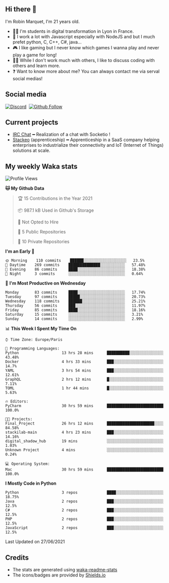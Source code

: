 ## Hi there 👋

I'm Robin Marquet, I'm 21 years old.

- 👨‍💻 I'm students in digital transformation in Lyon in France.
- 🌱 I work a lot with Javascript especially with NodeJS and but I much prefet python, C, C++, C#, java...
- 🎮 I like gaming but I never know which games I wanna play and never play a game for long!
- 👯‍♀️ While I don't work much with others, I like to discuss coding with others and learn more.
- ❓ Want to know more about me? You can always contact me via serval social medias!

## Social media

[![Discord](https://img.shields.io/discord/759460462105854022?label=rmarquet%232048&style=for-the-badge&logo=discord&logoColor=ffffff)](https://github.com/rmarquet21)
‎‎ [![Github Follow](https://img.shields.io/github/followers/rmarquet21?logo=github&logoColor=ffffff&style=for-the-badge)](https://github.com/rmarquet21)

## Current projects

- [IRC Chat](https://socket.io/) ━ Realization of a chat with Socketio !
- [Stackeo](https://www.stackeo.io/) (apprenticeship) ━ Apprenticeship in a SaaS company helping enterprises to industrialize their connectivity and IoT (Internet of Things) solutions at scale.

## My weekly Waka stats

<!--START_SECTION:waka-->
![Profile Views](http://img.shields.io/badge/Profile%20Views-2-blue)

**🐱 My Github Data** 

> 🏆 15 Contributions in the Year 2021
 > 
> 📦 987.1 kB Used in Github's Storage 
 > 
> 🚫 Not Opted to Hire
 > 
> 📜 5 Public Repositories 
 > 
> 🔑 10 Private Repositories  
 > 
**I'm an Early 🐤** 

```text
🌞 Morning    110 commits    ██████░░░░░░░░░░░░░░░░░░░   23.5% 
🌆 Daytime    269 commits    ██████████████░░░░░░░░░░░   57.48% 
🌃 Evening    86 commits     ████░░░░░░░░░░░░░░░░░░░░░   18.38% 
🌙 Night      3 commits      ░░░░░░░░░░░░░░░░░░░░░░░░░   0.64%

```
📅 **I'm Most Productive on Wednesday** 

```text
Monday       83 commits     ████░░░░░░░░░░░░░░░░░░░░░   17.74% 
Tuesday      97 commits     █████░░░░░░░░░░░░░░░░░░░░   20.73% 
Wednesday    118 commits    ██████░░░░░░░░░░░░░░░░░░░   25.21% 
Thursday     56 commits     ███░░░░░░░░░░░░░░░░░░░░░░   11.97% 
Friday       85 commits     ████░░░░░░░░░░░░░░░░░░░░░   18.16% 
Saturday     15 commits     ░░░░░░░░░░░░░░░░░░░░░░░░░   3.21% 
Sunday       14 commits     ░░░░░░░░░░░░░░░░░░░░░░░░░   2.99%

```


📊 **This Week I Spent My Time On** 

```text
⌚︎ Time Zone: Europe/Paris

💬 Programming Languages: 
Python                   13 hrs 28 mins      ██████████░░░░░░░░░░░░░░░   43.48% 
Docker                   4 hrs 33 mins       ███░░░░░░░░░░░░░░░░░░░░░░   14.7% 
YAML                     3 hrs 54 mins       ███░░░░░░░░░░░░░░░░░░░░░░   12.61% 
GraphQL                  2 hrs 12 mins       █░░░░░░░░░░░░░░░░░░░░░░░░   7.11% 
TOML                     1 hr 44 mins        █░░░░░░░░░░░░░░░░░░░░░░░░   5.63%

🔥 Editors: 
PyCharm                  30 hrs 59 mins      █████████████████████████   100.0%

🐱‍💻 Projects: 
Final_Project            26 hrs 12 mins      █████████████████████░░░░   84.58% 
stackilab-main           4 hrs 23 mins       ███░░░░░░░░░░░░░░░░░░░░░░   14.16% 
digital_shadow_hub       19 mins             ░░░░░░░░░░░░░░░░░░░░░░░░░   1.03% 
Unknown Project          4 mins              ░░░░░░░░░░░░░░░░░░░░░░░░░   0.24%

💻 Operating System: 
Mac                      30 hrs 59 mins      █████████████████████████   100.0%

```

**I Mostly Code in Python** 

```text
Python                   3 repos             ████░░░░░░░░░░░░░░░░░░░░░   18.75% 
Java                     2 repos             ███░░░░░░░░░░░░░░░░░░░░░░   12.5% 
C#                       2 repos             ███░░░░░░░░░░░░░░░░░░░░░░   12.5% 
PHP                      2 repos             ███░░░░░░░░░░░░░░░░░░░░░░   12.5% 
JavaScript               2 repos             ███░░░░░░░░░░░░░░░░░░░░░░   12.5%

```



 Last Updated on 27/06/2021
<!--END_SECTION:waka-->

## Credits

- The stats are generated using [waka-readme-stats](https://github.com/anmol098/waka-readme-stats)
- The icons/badges are provided by [Shields.io](https://shields.io/)
